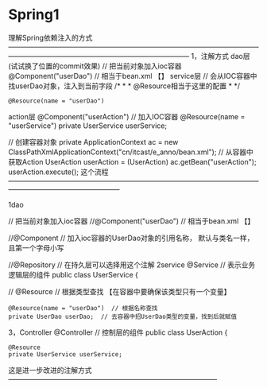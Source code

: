 # Spring1
理解Spring依赖注入的方式
——————————————————————————————————————————————————————————————
1，注解方式
dao层(试试换了位置的commit效果)
// 把当前对象加入ioc容器
@Component("userDao")   //  相当于bean.xml 【<bean id=userDao class=".." />】
service层
// 会从IOC容器中找userDao对象，注入到当前字段
	/*
	 * <bean id="" class=""> 
	 *	  <property name="userDao" ref="userDao" />    @Resource相当于这里的配置
	 * </bean>
	 */
	
	@Resource(name = "userDao")
  
 action层
 @Component("userAction")  // 加入IOC容器
 @Resource(name = "userService")
	private UserService userService;
  
  // 创建容器对象
	private ApplicationContext ac = 
		new ClassPathXmlApplicationContext("cn/itcast/e_anno/bean.xml");
// 从容器中获取Action
		UserAction userAction = (UserAction) ac.getBean("userAction");
		userAction.execute();
 这个流程————————————————————————————————————————————————————
 
 
 1dao
 
// 把当前对象加入ioc容器
//@Component("userDao")   //  相当于bean.xml 【<bean id=userDao class=".." />】

//@Component  // 加入ioc容器的UserDao对象的引用名称， 默认与类名一样， 且第一个字母小写

//@Repository   // 在持久层可以选择用这个注解
2service
@Service   // 表示业务逻辑层的组件
public class UserService {
	
//	@Resource					//  根据类型查找 【在容器中要确保该类型只有一个变量】
	
	@Resource(name = "userDao")  // 根据名称查找
	private UserDao userDao;  // 去容器中招UserDao类型的变量，找到后就赋值
3，Controller
@Controller  // 控制层的组件
public class UserAction {

	@Resource
	private UserService userService;
这是进一步改进的注解方式——————————————————————————————

